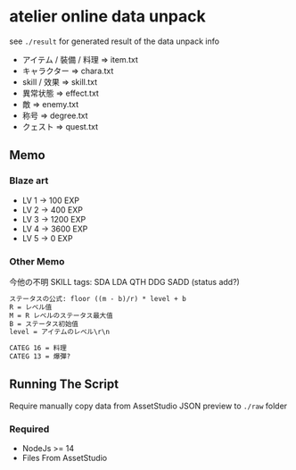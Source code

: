 # atelier online data unpack

see `./result` for generated result of the data unpack info

- アイテム / 裝備 / 料理 => item.txt
- キャラクター => chara.txt
- skill / 效果 => skill.txt
- 異常状態 => effect.txt
- 敵 => enemy.txt
- 称号 => degree.txt
- クェスト => quest.txt

## Memo

### Blaze art

- LV 1 -> 100 EXP
- LV 2 -> 400 EXP
- LV 3 -> 1200 EXP
- LV 4 -> 3600 EXP
- LV 5 -> 0 EXP

### Other Memo

今他の不明 SKILL tags: SDA LDA QTH DDG SADD (status add?)

```txt
ステータスの公式: floor ((m - b)/r) * level + b
R = レベル值
M = R レベルのステータス最大值
B = ステータス初始值
level = アイテムのレベル\r\n

CATEG 16 = 料理
CATEG 13 = 爆彈?
```

## Running The Script

Require manually copy data from AssetStudio JSON preview to `./raw` folder

### Required

- NodeJs >= 14
- Files From AssetStudio
